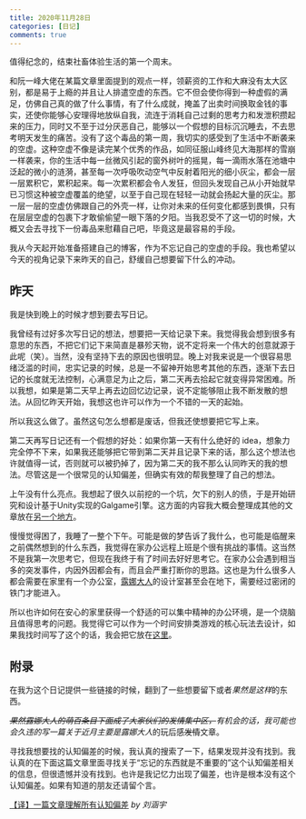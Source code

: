 ```yaml
---
title: 2020年11月28日
categories: [日记]
comments: true
---
```


值得纪念的，结束社畜体验生活的第一个周末。

和阮一峰大佬在某篇文章里面提到的观点一样，领薪资的工作和大麻没有太大区别，都是易于上瘾的并且让人排遣空虚的东西。它不但会使你得到一种虚假的满足，仿佛自己真的做了什么事情，有了什么成就，掩盖了出卖时间换取金钱的事实，还使你能够心安理得地放纵自我，流连于消耗自己过剩的思考力和发泄积攒起来的压力，同时又不至于过分厌恶自己，能够以一个假想的目标沉沉睡去，不去思考明天发生的痛苦。没有了这个毒品的第一周，我切实的感受到了生活中不断袭来的空虚。这种空虚不像是读完某个优秀的作品，如同征服山峰终见大海那样的雪崩一样袭来，你的生活中每一丝微风引起的窗外树叶的摇晃，每一滴雨水落在池塘中泛起的微小的涟漪，甚至每一次呼吸吹动空气中反射着阳光的细小灰尘，都会一层一层累积它，累积起来。每一次累积都会令人发狂，但回头发现自己从小开始就早已习惯这种被空虚覆盖的绝望，以至于自己现在轻轻一动就会扬起大量的灰尘。那一层一层的空虚仿佛跟自己的外壳一样，让你对未来的任何变化都感到畏惧，只有在层层空虚的包裹下才敢偷偷望一眼下落的夕阳。当我忍受不了这一切的时候，大概又会去寻找下一份毒品来慰藉自己吧，毕竟这是最容易的手段。

我从今天起开始准备搭建自己的博客，作为不忘记自己的空虚的手段。我也希望以今天的视角记录下来昨天的自己，舒缓自己想要留下什么的冲动。

## 昨天

我是快到晚上的时候才想到要去写日记。

我曾经有过好多次写日记的想法，想要把一天给记录下来。我觉得我会想到很多有意思的东西，不把它们记下来简直是暴殄天物，说不定将来一个伟大的创意就源于此呢（笑）。当然，没有坚持下去的原因也很明显。晚上对我来说是一个很容易思绪泛滥的时间，忠实记录的时候，总是一不留神开始思考其他的东西，逐渐下去日记的长度就无法控制，心满意足为止之后，第二天再去拾起它就变得异常困难。所以我想，如果是第二天早上再去边回忆边记录，说不定能够阻止我不断发散的想法。从回忆昨天开始，我想这也许可以作为一个不错的一天的起始。

所以我这么做了。虽然这句怎么想都是废话，但我还使想要把它写上来。

第二天再写日记还有一个假想的好处：如果你第一天有什么绝好的 idea，想象力完全停不下来，如果我还能够把它带到第二天并且记录下来的话，那么这个想法也许就值得一试，否则就可以被扔掉了，因为第二天的我不那么认同昨天的我的想法。尽管这是一个很常见的认知偏差，但确实有效的帮我整理了自己的想法。

上午没有什么亮点。我想起了很久以前挖的一个坑，欠下的别人的债，于是开始研究和设计基于Unity实现的Galgame引擎。这方面的内容我大概会整理成其他的文章放在[另一个地方](../2020-11/text_engine_module)。

慢慢觉得困了，我睡了一整个下午。可能是做的梦告诉了我什么，也可能是临醒来之前偶然想到的什么东西，我觉得在家办公远程上班是个很有挑战的事情。这当然不是我第一次思考它，但现在我终于有了时间去好好思考它。在家办公会遇到相当多的突发事件，内因外因都会有，而且会严重打断你的思路。这也是为什么很多人都会需要在家里有一个办公室，[露娜大人](https://zh.moegirl.org.cn/%E6%A8%B1%E5%B0%8F%E8%B7%AF%E9%9C%B2%E5%A8%9C)的设计室甚至会在地下，需要经过密闭的铁门才能进入。

所以也许如何在安心的家里获得一个舒适的可以集中精神的办公环境，是一个烧脑且值得思考的问题。我觉得它可以作为一个时间安排类游戏的核心玩法去设计，如果我找时间写了这个的话，我会把它放在[这里](../2020-11/work_at_home)。

## 附录

在我为这个日记提供一些链接的时候，翻到了一些想要留下或者*果然是这样*的东西。

*~~果然露娜大人的萌百条目下面成了大家伙们的发情集中区，~~*有机会的话，我可能也会久违的写一篇关于近月*主要是露娜大人*的玩后感~~发情~~文章。

寻找我想要找的认知偏差的时候，我认真的搜索了一下，结果发现并没有找到。我认真的在下面这篇文章里面寻找关于“忘记的东西就是不重要的”这个认知偏差相关的信息，但很遗憾并没有找到。也许是我记忆力出现了偏差，也许是根本没有这个认知偏差。如果有知道的朋友还请留个言。

[【译】一篇文章理解所有认知偏差](https://zhuanlan.zhihu.com/p/27451663) *by 刘涵宇*
